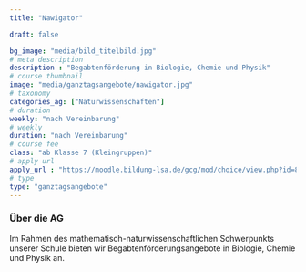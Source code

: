 ```yaml
---
title: "Nawigator"

draft: false

bg_image: "media/bild_titelbild.jpg"
# meta description
description : "Begabtenförderung in Biologie, Chemie und Physik"
# course thumbnail
image: "media/ganztagsangebote/nawigator.jpg"
# taxonomy
categories_ag: ["Naturwissenschaften"]
# duration
weekly: "nach Vereinbarung"
# weekly
duration: "nach Vereinbarung"
# course fee
class: "ab Klasse 7 (Kleingruppen)"
# apply url
apply_url : "https://moodle.bildung-lsa.de/gcg/mod/choice/view.php?id=828"
# type
type: "ganztagsangebote"
---
```



### Über die AG

Im Rahmen des mathematisch-naturwissenschaftlichen Schwerpunkts unserer Schule bieten wir Begabtenförderungsangebote in Biologie, Chemie und Physik an.
